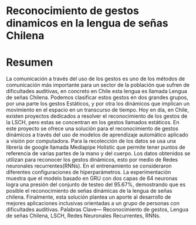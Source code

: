 # Reconocimiento de gestos dinamicos en la lengua de señas Chilena

# Resumen 

La comunicación a través del uso de los gestos es uno de los métodos de comunicación más
importante para un sector de la población que sufren de dificultades auditivas, en concreto en
Chile esta lengua es llamada Lengua de señas Chilena. Podemos clasificar estos gestos en dos
grandes grupos, por una parte los gestos Estáticos, y por otra los dinámicos que implican un
movimiento en el espacio en un transcurso de tiempo. Hoy en día, en Chile, existen proyectos
dedicados a resolver el reconocimiento de los gestos de la LSCH, pero estas se concentran en los
gestos llamados estáticos.
En este proyecto se ofrece una solución para el reconocimiento de gestos dinámicos a través
del uso de modelos de aprendizaje automático aplicado a visión por computadora.
Para la recolección de los datos se usa una librería de google llamada Mediapipe Holistic que
permite tener puntos de referencia de varias partes de la mano y del cuerpo.
Los datos obtenidos se utilizan para reconocer los gestos dinámicos, esto por medio de Redes
neuronales recurrentes(RNNs). En el entrenamiento se consideraron diferentes configuraciones
de hiperparámetros.
La experimentación muestra que el modelo basado en GRU con dos capas de 64 neuronas logra una presión del conjunto de testeo del 95.67%, demostrando que es posible el reconocimiento
de señas dinámicas de la lengua de señas chilena.
Finalmente, esta solución plantea un aporte al desarrollo de mejores aplicaciones inclusivas
orientadas a un grupo de personas con dificultades auditivas.
Palabras Clave— Reconocimiento de gestos, Lengua de señas Chilena, LSCH, Redes Neuronales Recurrentes, RNNs.
